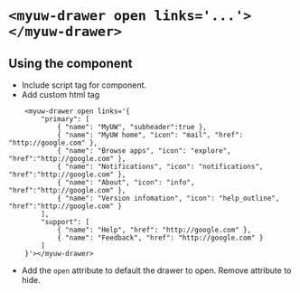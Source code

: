 # `<myuw-drawer open links='...'></myuw-drawer>`

## Using the component
* Include script tag for component.
* Add custom html tag
```
	<myuw-drawer open links='{
		"primary": [   
			{ "name": "MyUW", "subheader":true },   
			{ "name": "MyUW home", "icon": "mail", "href": "http://google.com" },
			{ "name": "Browse apps", "icon": "explore", "href":"http://google.com" },
			{ "name": "Notifications", "icon": "notifications", "href":"http://google.com" },
			{ "name": "About", "icon": "info", "href":"http://google.com" },
			{ "name": "Version infomation", "icon": "help_outline", "href":"http://google.com" }
		],
		"support": [
			{ "name": "Help", "href": "http://google.com" },
			{ "name": "Feedback", "href": "http://google.com" }
		]
	}'></myuw-drawer>
```
* Add the `open` attribute to default the drawer to open. Remove attribute to hide.
